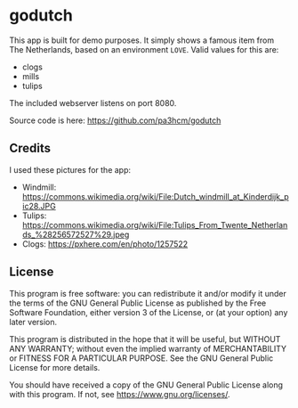 # godutch

This app is built for demo purposes. It simply shows a famous item from The Netherlands, based on an environment `LOVE`. Valid values for this are:

* clogs
* mills
* tulips

The included webserver listens on port 8080.

Source code is here: https://github.com/pa3hcm/godutch


## Credits

I used these pictures for the app:

* Windmill: https://commons.wikimedia.org/wiki/File:Dutch_windmill_at_Kinderdijk_pic28.JPG
* Tulips: https://commons.wikimedia.org/wiki/File:Tulips_From_Twente_Netherlands_%28256572527%29.jpeg
* Clogs: https://pxhere.com/en/photo/1257522


## License

This program is free software: you can redistribute it and/or modify it under the terms of the GNU General Public License as published by the Free Software Foundation, either version 3 of the License, or (at your option) any later version.

This program is distributed in the hope that it will be useful, but WITHOUT ANY WARRANTY; without even the implied warranty of MERCHANTABILITY or FITNESS FOR A PARTICULAR PURPOSE. See the GNU General Public License for more details.

You should have received a copy of the GNU General Public License along with this program. If not, see https://www.gnu.org/licenses/.
